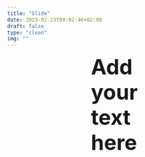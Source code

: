 ```yaml
---
title: "Slide"
date: 2023-02-23T09:02:46+02:00
draft: false
type: "clean"
img: ""
---
```



<section class="full-height center">
  <div class="space-around">
    <h2 class="subtitle" style="font-size: 3.5em; padding: 0 4em; margin: 0;" contenteditable spellcheck="false">Add your text here</h2>
  </div>
</section>